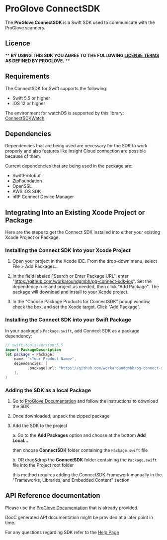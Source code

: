 # ProGlove ConnectSDK

The **ProGlove ConnectSDK** is a Swift SDK used to communicate with the ProGlove scanners.

## Licence

** **BY USING THIS SDK YOU AGREE TO THE FOLLOWING [LICENSE TERMS](/LICENSE) AS DEFINED BY PROGLOVE.** **

## Requirements

The ConnectSDK for Swift supports the following:
- Swift 5.5 or higher
- iOS 12 or higher

The environment for watchOS is supported by this library: [ConnectSDKWatch](https://github.com/workaroundgmbh/pg-connect-sdk-watchos)

## Dependencies

Dependencies that are being used are necessary for the SDK to work properly and also features like Insight Cloud connection are possible because of them.

Current dependencies that are being used in the package are:
- SwiftProtobuf
- ZipFoundation
- OpenSSL
- AWS iOS SDK
- nRF Connect Device Manager

## Integrating Into an Existing Xcode Project or Package

Here are the steps to get the Connect SDK installed into either your existing Xcode Project or Package.

### Installing the Connect SDK into your Xcode Project

1. Open your project in the Xcode IDE.  From the drop-down menu, select File > Add Packages...

2. In the field labeled "Search or Enter Package URL", enter "https://github.com/workaroundgmbh/pg-connect-sdk-ios".  Set the
dependency rule and project as needed, then click "Add Package". The package will download and install to your Xcode
project.

3. In the "Choose Package Products for ConnectSDK" popup window, check the box, and set the Xcode target.  Click "Add Package".

### Installing the Connect SDK into your Swift Package

In your package's `Package.swift`, add Connect SDK as a package dependency:
```swift
// swift-tools-version:5.5
import PackageDescription
let package = Package(
    name: "<Your Product Name>",
    dependencies: [
		  .package(url: "https://github.com/workaroundgmbh/pg-connect-sdk-ios", .upToNextMajor(from: "1.8.0"))
    ],
)
```
### Adding the SDK as a local Package

1. Go to [ProGlove Documentation](https://docs.proglove.com/en/insight-mobile--ios-.html) and follow the instructions to download the SDK
   
2. Once downloaded, unpack the zipped package

3. Add the SDK to the project
   
   a. Go to the **Add Packages** option and choose at the bottom **Add Local...**

   then choose **ConnectSDK** folder containing the `Package.swift` file

   b. OR drag&drop the **ConnectSDK** folder containing the `Package.swift` file into the Project root folder

   this method requires adding the ConnectSDK Framework manually in the "Frameworks, Libraries, and Embedded Content" section

## API Reference documentation

Please use the [ProGlove Documentation](https://docs.proglove.com/en/insight-mobile--ios-.html) that is already provided.

DocC generated API documentation might be provided at a later point in time.

For any questions regarding SDK refer to the [Help Page](https://docs.proglove.com/en/faq-46207.html#need-more-help-)
